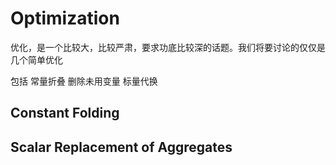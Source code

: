 # Optimization

优化，是一个比较大，比较严肃，要求功底比较深的话题。我们将要讨论的仅仅是几个简单优化

包括 常量折叠 删除未用变量 标量代换

## Constant Folding

## Scalar Replacement of Aggregates

